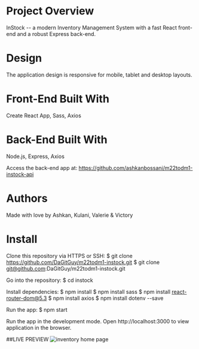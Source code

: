 # Project Overview
InStock -- a modern Inventory Management System with a fast React front-end and a robust Express back-end. 

# Design
The application design is responsive for mobile, tablet and desktop layouts.

# Front-End Built With
Create React App, Sass, Axios 

# Back-End Built With
Node.js, Express, Axios

Access the back-end app at: https://github.com/ashkanbossani/m22todm1-instock-api 

# Authors
Made with love by Ashkan, Kulani, Valerie & Victory

# Install
Clone this repository via HTTPS or SSH:
$ git clone https://github.com/DaGitGuy/m22todm1-instock.git
$ git clone git@github.com:DaGitGuy/m22todm1-instock.git

Go into the repository:
$ cd instock

Install dependencies:
$ npm install
$ npm install sass
$ npm install react-router-dom@5.3
$ npm install axios
$ npm install dotenv --save

Run the app:
$ npm start

Run the app in the development mode. 
Open http://localhost:3000 to view application in the browser.

##LIVE PREVIEW 
![inventory home page ](https://user-images.githubusercontent.com/34638854/195742056-f8b91ad5-3b6e-4a9c-9b73-c7731fb2c655.png)
